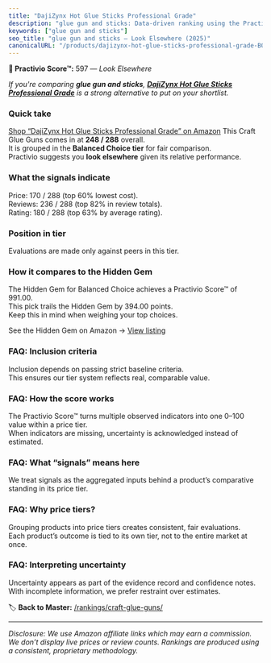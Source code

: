 ```yaml
---
title: "DajiZynx Hot Glue Sticks Professional Grade"
description: "glue gun and sticks: Data-driven ranking using the Practivio Score™. Positioned by quality, value, demand, findability, momentum."
keywords: ["glue gun and sticks"]
seo_title: "glue gun and sticks — Look Elsewhere (2025)"
canonicalURL: "/products/dajizynx-hot-glue-sticks-professional-grade-B0F3BMHPSS/"
---
```


**🚫 Practivio Score™:** 597 — _Look Elsewhere_


*If you're comparing **glue gun and sticks**, **[DajiZynx Hot Glue Sticks Professional Grade](https://www.amazon.com/dp/B0F3BMHPSS?tag=practivio-20)** is a strong alternative to put on your shortlist.*
### Quick take
[Shop “DajiZynx Hot Glue Sticks Professional Grade” on Amazon](https://www.amazon.com/dp/B0F3BMHPSS?tag=practivio-20)
This Craft Glue Guns comes in at **248 / 288** overall.  
It is grouped in the **Balanced Choice tier** for fair comparison.  
Practivio suggests you **look elsewhere** given its relative performance.

### What the signals indicate
Price: 170 / 288 (top 60% lowest cost).  
Reviews: 236 / 288 (top 82% in review totals).  
Rating: 180 / 288 (top 63% by average rating).  

### Position in tier
Evaluations are made only against peers in this tier.

### How it compares to the Hidden Gem
The Hidden Gem for Balanced Choice achieves a Practivio Score™ of 991.00.  
This pick trails the Hidden Gem by 394.00 points.  
Keep this in mind when weighing your top choices.  

See the Hidden Gem on Amazon → [View listing](https://www.amazon.com/dp/B001AH5EXK?tag=practivio-20)

### FAQ: Inclusion criteria
Inclusion depends on passing strict baseline criteria.  
This ensures our tier system reflects real, comparable value.

### FAQ: How the score works
The Practivio Score™ turns multiple observed indicators into one 0–100 value within a price tier.  
When indicators are missing, uncertainty is acknowledged instead of estimated.

### FAQ: What “signals” means here
We treat signals as the aggregated inputs behind a product’s comparative standing in its price tier.

### FAQ: Why price tiers?
Grouping products into price tiers creates consistent, fair evaluations.  
Each product’s outcome is tied to its own tier, not to the entire market at once.

### FAQ: Interpreting uncertainty
Uncertainty appears as part of the evidence record and confidence notes.  
With incomplete information, we prefer restraint over estimates.


🏷️ **Back to Master:** [/rankings/craft-glue-guns/](/rankings/craft-glue-guns/)

---
_Disclosure: We use Amazon affiliate links which may earn a commission. We don’t display live prices or review counts. Rankings are produced using a consistent, proprietary methodology._
